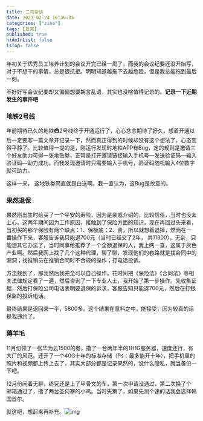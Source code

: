 ```yaml
---
title: 二月杂谈
date: 2021-02-24 16:36:05
categories: ["zine"] 
tags: [日常]
published: true
hideInList: false
isTop: false
---
```

年初关于优秀员工培养计划的会议开完已经一周了，而我的会议纪要还没开始写，对于不想干的事情，总是很抗拒。明明知道越拖下去越危险，但是我总能拖到最后一刻。

不好好写会议纪要却又偏偏想要胡言乱语，其实也没啥值得记录的。**记录一下近期发生的事件吧**

###  地铁2号线

年前期待已久的地铁🚇2号线终于开通运行了，心心念念期待了好久，想着开通以后一定要写一篇文章开记录一下，然而真正得到的时候却没有这个想法了，心态变得平静了。比较值得一提的是，刚运行发现时地铁APP有Bug，定的规则是邀请三个好友助力可得一张地贴劵，正常是打开邀请链接输入手机号—发送验证码—输入验证码—助力成功。而我发现邀请时只需要输入手机号，验证码随机输入4位数字就可助力。

这样一来， 这地铁劵简直就是白送啊。我一直认为，这Bug是故意的。

### 果然退保

果然刚出生时给买了一个平安的寿险，因为是亲戚介绍的，比较信任，当时也没太上心。这两年期间因为工作原因，接触到了保险方面的知识，现在再回过头来看，当初买的那个保险有两个缺点：1、保额底；2、贵。所以就想着退掉，然而在一番操作下来，客服告诉我只能退700元（当时已经交了2年， 共11800）。无奈，只能想其它办法了，当时同事给推荐了一个全额退保的人，我上网一查，这属于灰色产业啊。然后我网上找了几个这种代理，聊了聊，发现他们的套路就是找合同中的漏洞；找推销员在推销合同时不合规的操作；打电话投诉。

方法找到了，那我然后我完全可以自己操作。花时间把《保险法》《合同法》等相关法律规定看了一遍，然后咨询了一下专业人士，我开始了第一步操作。先收集证据，然后打保险公司电话表明要退保的诉求，客服告知只能退700元，然后在打银保监的投诉电话。

最终结果是退回来一半，5800多。这个结果在意料之中，能接受，因为较真的话是我违约了。

### 薅羊毛

11月份领了一张华为云1500的劵，撸了一台两年半的1H1G服务器，速度还行，有大厂的风范。还开了一个40G十年的标准存储（Ps：最多能开十年），把手机里的照片和视频都上传上去了，其实大部分都是记录果然的，没什么隐私，就当备份一下吧。

12月份闲着无聊，终究还是上了甲骨文的车，第一次申请没通过，第二次换了个邮箱通过了，撸了两台圣何塞的小鸡。当时失策了，如果先测个速的话我会选择韩国首尔。

就这吧，想起来再补充。![img](https://img.010316.xyz/usr/hugo/qqpyimg1614155137.gif)